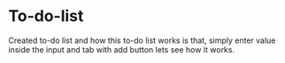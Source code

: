 # To-do-list
Created to-do list and how this to-do list works is that, simply enter value inside the input and tab with add button lets see how it works. 
